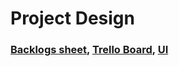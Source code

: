 # Project Design

### [Backlogs sheet][backlog], [Trello Board][trello], [UI][ui]


[backlog]: <https://allegiscloud-my.sharepoint.com/:x:/r/personal/ksathvikreddy_actalentservices_com/Documents/Book.xlsx?d=w728d6941f1ce4e4887552391c5d2231c&csf=1&web=1&e=qEsgvP>

[trello]: <https://trello.com/b/moKLpbZe/book-my-venue>

[ui]:<https://excalidraw.com/#room=9d9e3b42dcd0a00c2a2f,doOAC8wH0a1rkouf-5kSwQ>

